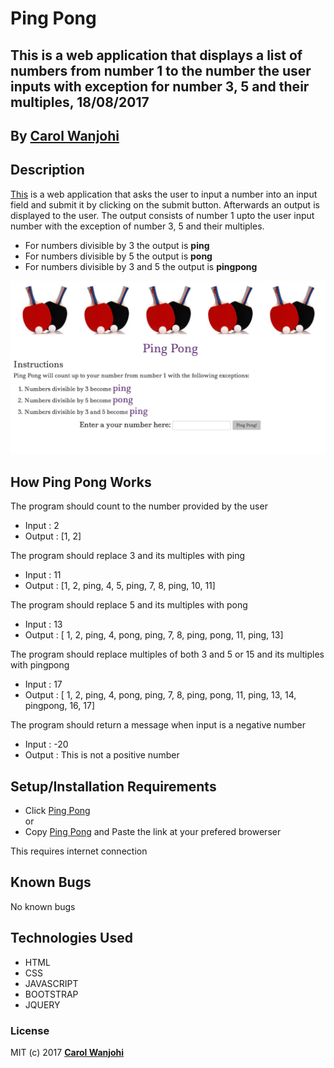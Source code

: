 # Ping Pong

## This is a web application that displays a list of numbers from number 1 to the number the user inputs with exception for number 3, 5 and their multiples, 18/08/2017

## By **[Carol Wanjohi](https://github.com/carolwanjohi)**

## Description

[This](https://carolwanjohi.github.io/ping-pong/) is a web application that asks the user to input a number into an input field and submit it by clicking on the submit button. Afterwards an output is displayed to the user. The output consists of number 1 upto the user input number with the exception of number 3, 5 and their multiples.
- For numbers divisible by 3 the output is **ping**
- For numbers divisible by 5 the output is **pong**
- For numbers divisible by 3 and 5 the output is **pingpong** 

![Ping Pong](img/ping-pong-screenshot.png)

## How Ping Pong Works

The program should count to the number provided by the user
- Input : 2
- Output : [1, 2]

The program should replace 3 and its multiples with ping
- Input : 11
- Output :  [1, 2, ping, 4, 5, ping, 7, 8, ping, 10, 11] 

The program should replace 5 and its multiples with pong
- Input : 13
- Output :  [ 1, 2, ping, 4, pong, ping, 7, 8, ping, pong, 11, ping, 13]

The program should replace multiples of both 3 and 5 or 15 and its multiples with pingpong
- Input : 17
- Output :  [ 1, 2, ping, 4, pong, ping, 7, 8, ping, pong, 11, ping, 13, 14, pingpong, 16, 17]

The program should return a message when input is a negative number
- Input : -20
- Output : This is not a positive number

## Setup/Installation Requirements

* Click [Ping Pong](https://carolwanjohi.github.io/ping-pong/) <br/>
  or <br/>
* Copy [Ping Pong](https://carolwanjohi.github.io/ping-pong/) and  Paste the link at your prefered browerser

This requires internet connection

## Known Bugs

No known bugs

## Technologies Used

- HTML
- CSS
- JAVASCRIPT
- BOOTSTRAP
- JQUERY

### License

MIT (c) 2017 **[Carol Wanjohi](https://github.com/carolwanjohi)**
